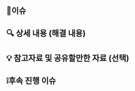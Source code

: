 ## 🧨이슈
<!-- 해당이슈와 관련있는 이슈를 적어주세요.-->

## 🔍 상세 내용 (해결 내용)
<!-- 상세 내용을 적어주세요. -->

## 💡 참고자료 및 공유할만한 자료 (선택)
<!-- 참고자료를 첨부해주세요. -->

## ❕후속 진행 이슈
<!-- 후속 진행 이슈 -->